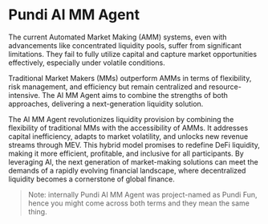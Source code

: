 # Pundi AI MM Agent

The current Automated Market Making (AMM) systems, even with advancements like concentrated liquidity pools, suffer from significant limitations. They fail to fully utilize capital and capture market opportunities effectively, especially under volatile conditions.&#x20;

Traditional Market Makers (MMs) outperform AMMs in terms of flexibility, risk management, and efficiency but remain centralized and resource-intensive. The AI MM Agent aims to combine the strengths of both approaches, delivering a next-generation liquidity solution.

The AI MM Agent revolutionizes liquidity provision by combining the flexibility of traditional MMs with the accessibility of AMMs. It addresses capital inefficiency, adapts to market volatility, and unlocks new revenue streams through MEV. This hybrid model promises to redefine DeFi liquidity, making it more efficient, profitable, and inclusive for all participants. By leveraging AI, the next generation of market-making solutions can meet the demands of a rapidly evolving financial landscape, where decentralized liquidity becomes a cornerstone of global finance.



> Note: internally Pundi AI MM Agent was project-named as Pundi Fun, hence you might come across both terms and they mean the same thing.
